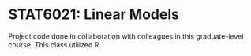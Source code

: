 # STAT6021: Linear Models
Project code done in collaboration with colleagues in this graduate-level course. This class utilized R. 

